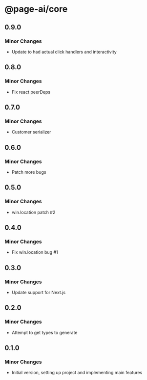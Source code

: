 # @page-ai/core

## 0.9.0

### Minor Changes

- Update to had actual click handlers and interactivity

## 0.8.0

### Minor Changes

- Fix react peerDeps

## 0.7.0

### Minor Changes

- Customer serializer

## 0.6.0

### Minor Changes

- Patch more bugs

## 0.5.0

### Minor Changes

- win.location patch #2

## 0.4.0

### Minor Changes

- Fix win.location bug #1

## 0.3.0

### Minor Changes

- Update support for Next.js

## 0.2.0

### Minor Changes

- Attempt to get types to generate

## 0.1.0

### Minor Changes

- Initial version, setting up project and implementing main features
